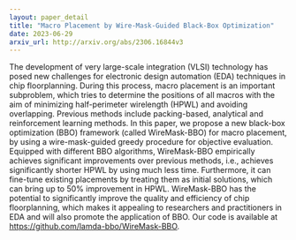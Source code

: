 ```yaml
---
layout: paper_detail
title: "Macro Placement by Wire-Mask-Guided Black-Box Optimization"
date: 2023-06-29
arxiv_url: http://arxiv.org/abs/2306.16844v3
---
```


The development of very large-scale integration (VLSI) technology has posed new challenges for electronic design automation (EDA) techniques in chip floorplanning. During this process, macro placement is an important subproblem, which tries to determine the positions of all macros with the aim of minimizing half-perimeter wirelength (HPWL) and avoiding overlapping. Previous methods include packing-based, analytical and reinforcement learning methods. In this paper, we propose a new black-box optimization (BBO) framework (called WireMask-BBO) for macro placement, by using a wire-mask-guided greedy procedure for objective evaluation. Equipped with different BBO algorithms, WireMask-BBO empirically achieves significant improvements over previous methods, i.e., achieves significantly shorter HPWL by using much less time. Furthermore, it can fine-tune existing placements by treating them as initial solutions, which can bring up to 50% improvement in HPWL. WireMask-BBO has the potential to significantly improve the quality and efficiency of chip floorplanning, which makes it appealing to researchers and practitioners in EDA and will also promote the application of BBO. Our code is available at https://github.com/lamda-bbo/WireMask-BBO.

